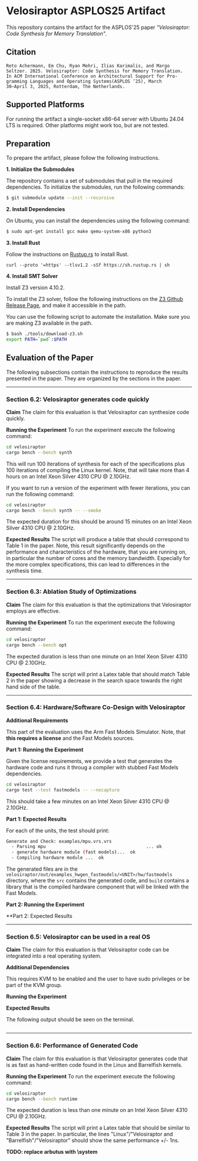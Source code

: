 # Velosiraptor ASPLOS25 Artifact

This repository contains the artifact for the ASPLOS'25 paper *"Velosiraptor: Code Synthesis for Memory Translation"*.

## Citation

```
Reto Achermann, Em Chu, Ryan Mehri, Ilias Karimalis, and Margo
Seltzer. 2025. Velosiraptor: Code Synthesis for Memory Translation.
In ACM International Conference on Architectural Support for Pro-
gramming Languages and Operating Systems(ASPLOS ’25), March
30–April 3, 2025, Rotterdam, The Netherlands.
```

## Supported Platforms

For running the artifact a single-socket x86-64 server with Ubuntu 24.04 LTS is required.
Other platforms might work too, but are not tested.


## Preparation

To prepare the artifact, please follow the following instructions.

**1. Initialize the Submodules**

The repository contains a set of submodules that pull in the required dependencies. To initialize
the submodules, run the following commands:

```bash
$ git submodule update --init --recursive
```

**2. Install Dependencies**

On Ubuntu, you can install the dependencies using the following command:

```bash
$ sudo apt-get install gcc make qemu-system-x86 python3
```



**3. Install Rust**

Follow the instructions on [Rustup.rs](https://rustup.rs/) to install Rust.

```
curl --proto '=https' --tlsv1.2 -sSf https://sh.rustup.rs | sh
```

**4. Install SMT Solver**

Install Z3 version 4.10.2.

To install the Z3 solver, follow the following instructions on the [Z3 Github Release Page](https://github.com/Z3Prover/z3/releases/tag/z3-4.10.2), and make it accessible in the path.

You can use the following script to automate the installation. Make sure you are making Z3 available
in the path.

```bash
$ bash ./tools/download-z3.sh
export PATH=`pwd`:$PATH
```

## Evaluation of the Paper

The following subsections contain the instructions to reproduce the results presented in the paper.
They are organized by the sections in the paper.

----------------------------------------------------------------------------------------------------

### Section 6.2: Velosiraptor generates code quickly

**Claim**
The claim for this evaluation is that Velosiraptor can synthesize code quickly.

**Running the Experiment**
To run the experiment execute the following command:

```bash
cd velosiraptor
cargo bench --bench synth
```

This will run 100 iterations of synthesis for each of the specifications plus 100 iterations of
compiling the Linux kernel. Note, that will take more than 4 hours on an Intel Xeon Silver 4310 CPU @ 2.10GHz.

If you want to run a version of the experiment with fewer iterations, you can run the following command:

```bash
cd velosiraptor
cargo bench --bench synth -- --smoke
```
The expected duration for this should be around 15 minutes on an Intel Xeon Silver 4310 CPU @ 2.10GHz.


**Expected Results**
The script will produce a table that should correspond to Table 1 in the paper. Note, this result
significantly depends on the performance and characteristics of the hardware, that you are running on, in particular the number of cores and the memory bandwidth. Especially for the more complex
specifications, this can lead to differences in the synthesis time.

----------------------------------------------------------------------------------------------------

### Section 6.3: Ablation Study of Optimizations

**Claim**
The claim for this evaluation is that the optimizations that Velosiraptor employs are effective.

**Running the Experiment**
To run the experiment execute the following command:

```bash
cd velosiraptor
cargo bench --bench opt
```

The expected duration is less than one minute on an Intel Xeon Silver 4310 CPU @ 2.10GHz.


**Expected Results**
The script will print a Latex table that should match Table 2 in the paper showing a decrease
in the search space towards the right hand side of the table.

----------------------------------------------------------------------------------------------------

### Section 6.4: Hardware/Software Co-Design with Velosiraptor

**Additional Requirements**

This part of the evaluation uses the Arm Fast Models Simulator. Note, that **this requires a license**
and the Fast Models sources.

**Part 1: Running the Experiment**

Given the license requirements, we provide a test that generates the hardware code and runs it throug
a compiler with stubbed Fast Models dependencies.

```bash
cd velosiraptor
cargo test --test fastmodels -- --nocapture
```
This should take a few minutes on an Intel Xeon Silver 4310 CPU @ 2.10GHz.

**Part 1: Expected Results**

For each of the units, the test should print:

```bash
Generate and Check: examples/mpu.vrs.vrs
  - Parsing mpu                                      ... ok
  - generate hardware module (fast models)...  ok
  - Compiling hardware module ...  ok
```
The generated files are in the `velosiraptor/out/examples_hwgen_fastmodels/<UNIT>/hw/fastmodels` directory,
where the `src` contains the generated code, and `build` contains a library that is the compiled
hardware component that will be linked with the Fast Models.

**Part 2: Running the Experiment**

**Part 2: Expected Results

----------------------------------------------------------------------------------------------------

### Section 6.5:  Velosiraptor can be used in a real OS

**Claim**
The claim for this evaluation is that Velosiraptor code can be integrated into a real operating
system.

**Additional Dependencies**

This requires KVM to be enabled and the user to have sudo privileges or be part of the KVM group.

**Running the Experiment**



**Expected Results**

The following output should be seen on the terminal.
```bash
```

----------------------------------------------------------------------------------------------------

### Section 6.6: Performance of Generated Code

**Claim**
The claim for this evaluation is that Velosiraptor generates code that is as fast as hand-written
code found in the Linux and Barrelfish kernels.

**Running the Experiment**
To run the experiment execute the following command:

```bash
cd velosiraptor
cargo bench --bench runtime
```

The expected duration is less than one minute on an Intel Xeon Silver 4310 CPU @ 2.10GHz.

**Expected Results**
The script will print a Latex table that should be similar to Table 3 in the paper.
In particular, the lines "Linux"/"Velosiraptor and "Barrelfish"/"Velosiraptor" should show the
same performance +/- 1ns.

**TODO: replace arbutus with \system**